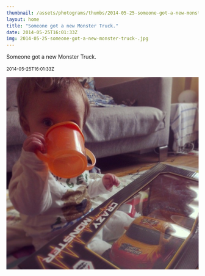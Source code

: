 ```yaml
---
thumbnail: /assets/photograms/thumbs/2014-05-25-someone-got-a-new-monster-truck-.png
layout: home
title: "Someone got a new Monster Truck."
date: 2014-05-25T16:01:33Z
img: 2014-05-25-someone-got-a-new-monster-truck-.jpg
---
```


Someone got a new Monster Truck.

<small>2014-05-25T16:01:33Z</small>

![Someone got a new Monster Truck.](/assets/photograms/original/2014-05-25-someone-got-a-new-monster-truck-.jpg)
